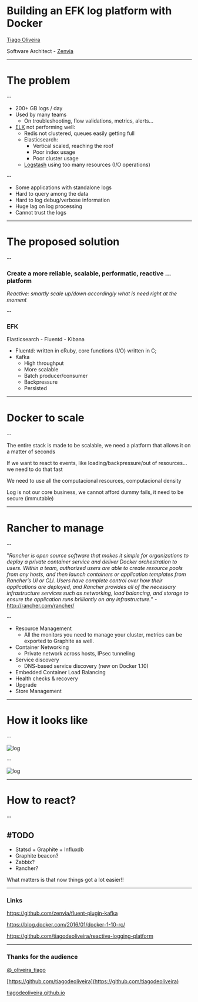 Building an EFK log platform with Docker
========================================

[Tiago Oliveira](http://github.com/tiagodeoliveira)

Software Architect - [Zenvia](http://zenvia.com)

---

# The problem

--

* 200+ GB logs / day
* Used by many teams
  * On troubleshooting, flow validations, metrics, alerts...
* [ELK](https://www.elastic.co/videos/introduction-to-the-elk-stack) not performing well:
  * Redis not clustered, queues easily getting full
  * Elasticsearch:
    * Vertical scaled, reaching the roof
    * Poor index usage
    * Poor cluster usage
  * [Logstash](https://www.elastic.co/products/logstash) using too many resources (I/O operations)

--

* Some applications with standalone logs
* Hard to query among the data
* Hard to log debug/verbose information
* Huge lag on log processing
* Cannot trust the logs

---

# The proposed solution

--

### Create a more reliable, scalable, performatic, reactive ... platform
*Reactive: smartly scale up/down accordingly what is need right at the moment*

--

### EFK

Elasticsearch - Fluentd - Kibana

* Fluentd: written in cRuby, core functions (I/O) written in C;
* Kafka
  * High throughput
  * More scalable
  * Batch producer/consumer
  * Backpressure
  * Persisted

---

# Docker to scale

--

The entire stack is made to be scalable, we need a platform that allows it on a matter of seconds

If we want to react to events, like loading/backpressure/out of resources... we need to do that fast

We need to use all the computacional resources, computacional density

Log is not our core business, we cannot afford dummy fails, it need to be secure (immutable)

---

# Rancher to manage

--

"*Rancher is open source software that makes it simple for organizations to deploy a private container service and deliver Docker orchestration to users. Within a team, authorized users are able to create resource pools from any hosts, and then launch containers or application templates from Rancher’s UI or CLI. Users have complete control over how their applications are deployed, and Rancher provides all of the necessary infrastructure services such as networking, load balancing, and storage to ensure the application runs brilliantly on any infrastructure.*" - http://rancher.com/rancher/

--

* Resource Management
  * All the monitors you need to manage your cluster, metrics can be exported to Graphite as well.
* Container Networking
  * Private network across hosts, IPsec tunneling
* Service discovery
  * DNS-based service discovery (new on Docker 1.10)
* Embedded Container Load Balancing
* Health checks & recovery
* Upgrade
* Store Management

---

# How it looks like

--

![log](../images/log-platform.png)

--

![log](../images/log-platform-diagram.png)

---

# How to react?

--

## #TODO

* Statsd + Graphite + Influxdb
* Graphite beacon?
* Zabbix?
* Rancher?

What matters is that now things got a lot easier!!

---

### Links

https://github.com/zenvia/fluent-plugin-kafka

https://blog.docker.com/2016/01/docker-1-10-rc/

https://github.com/tiagodeoliveira/reactive-logging-platform

---

### Thanks for the audience
[@_oliveira_tiago](https://twitter.com/_oliveira_tiago)

[https://github.com/tiagodeoliveira](https://github.com/tiagodeoliveira)

[tiagodeoliveira.github.io](tiagodeoliveira.github.io)
